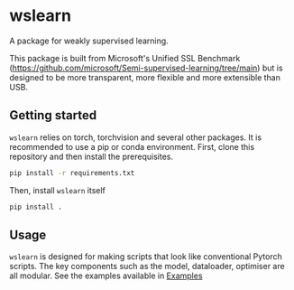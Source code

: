 # wslearn

A package for weakly supervised learning.

This package is built from Microsoft's Unified SSL Benchmark (https://github.com/microsoft/Semi-supervised-learning/tree/main)
but is designed to be more transparent, more flexible and more extensible than USB.


## Getting started

`wslearn` relies on torch, torchvision and several other packages. It is recommended to use a pip or conda environment.
First, clone this repository and then install the prerequisites.
```sh
pip install -r requirements.txt
```
Then, install `wslearn` itself
```sh
pip install .
```

## Usage

`wslearn` is designed for making scripts that look like conventional Pytorch scripts. The key components such as the model, dataloader, optimiser are all modular. See the examples available in [Examples]()

